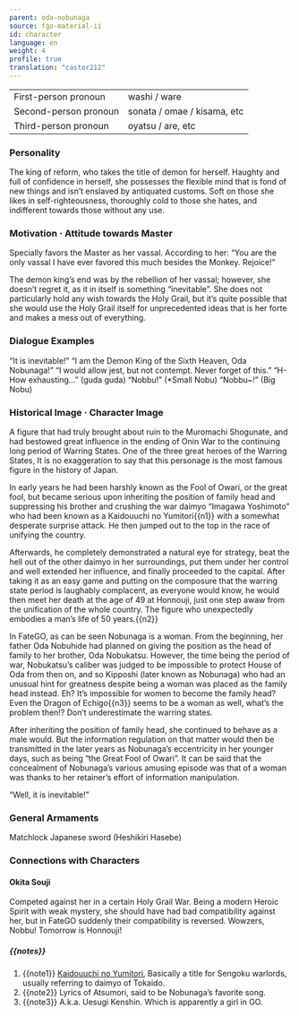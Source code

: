 ```yaml
---
parent: oda-nobunaga
source: fgo-material-ii
id: character
language: en
weight: 4
profile: true
translation: "castor212"
---
```


<table>
  <tr><td>First-person pronoun</td><td>washi / ware</td></tr>
  <tr><td>Second-person pronoun</td><td>sonata / omae / kisama, etc</td></tr>
  <tr><td>Third-person pronoun</td><td>oyatsu / are, etc</td></tr>
</table>

### Personality

The king of reform, who takes the title of demon for herself.
Haughty and full of confidence in herself, she possesses the flexible mind that is fond of new things and isn’t enslaved by antiquated customs. Soft on those she likes in self-righteousness, thoroughly cold to those she hates, and indifferent towards those without any use.

### Motivation · Attitude towards Master

Specially favors the Master as her vassal. According to her: “You are the only vassal I have ever favored this much besides the Monkey. Rejoice!”

The demon king’s end was by the rebellion of her vassal; however, she doesn’t regret it, as it in itself is something “inevitable”.
She does not particularly hold any wish towards the Holy Grail, but it’s quite possible that she would use the Holy Grail itself for unprecedented ideas that is her forte and makes a mess out of everything.

### Dialogue Examples

“It is inevitable!”
“I am the Demon King of the Sixth Heaven, Oda Nobunaga!”
“I would allow jest, but not contempt. Never forget of this.”
“H-How exhausting…” (guda guda)
“Nobbu!” (*Small Nobu)
“Nobbu~!” (Big Nobu)

### Historical Image · Character Image

A figure that had truly brought about ruin to the Muromachi Shogunate, and had bestowed great influence in the ending of Onin War to the continuing long period of Warring States. One of the three great heroes of the Warring States, It is no exaggeration to say that this personage is the most famous figure in the history of Japan.

In early years he had been harshly known as the Fool of Owari, or the great fool, but became serious upon inheriting the position of family head and suppressing his brother and crushing the war daimyo “Imagawa Yoshimoto” who had been known as a Kaidouuchi no Yumitori{{n1}} with a somewhat desperate surprise attack. He then jumped out to the top in the race of unifying the country.

Afterwards, he completely demonstrated a natural eye for strategy, beat the hell out of the other daimyo in her surroundings, put them under her control and well extended her influence, and finally proceeded to the capital. After taking it as an easy game and putting on the composure that the warring state period is laughably complacent, as everyone would know, he would then meet her death at the age of 49 at Honnouji, just one step awaw from the unification of the whole country. The figure who unexpectedly embodies a man’s life of 50 years.{{n2}}

In FateGO, as can be seen Nobunaga is a woman. From the beginning, her father Oda Nobuhide had planned on giving the position as the head of family to her brother, Oda Nobukatsu. However, the time being the period of war, Nobukatsu’s caliber was judged to be impossible to protect House of Oda from then on, and so Kipposhi (later known as Nobunaga) who had an unusual hint for greatness despite being a woman was placed as the family head instead. Eh? It’s impossible for women to become the family head? Even the Dragon of Echigo{{n3}} seems to be a woman as well, what’s the problem then!? Don’t underestimate the warring states.

After inheriting the position of family head, she continued to behave as a male would. But the information regulation on that matter would then be transmitted in the later years as Nobunaga’s eccentricity in her younger days, such as being “the Great Fool of Owari”. It can be said that the concealment of Nobunaga’s various amusing episode was that of a woman was thanks to her retainer’s effort of information manipulation.

“Well, it is inevitable!”

### General Armaments

Matchlock
Japanese sword (Heshikiri Hasebe)

### Connections with Characters

#### Okita Souji

Competed against her in a certain Holy Grail War. Being a modern Heroic Spirit with weak mystery, she should have had bad compatibility against her, but in FateGO suddenly their compatibility is reversed. Wowzers, Nobbu! Tomorrow is Honnouji!

##### {{notes}}

1. {{note1}} [Kaidouuchi no Yumitori](https://ja.wikipedia.org/wiki/%E6%B5%B7%E9%81%93%E4%B8%80%E3%81%AE%E5%BC%93%E5%8F%96%E3%82%8A), Basically a title for Sengoku warlords, usually referring to daimyo of Tokaido.
2. {{note2}} Lyrics of Atsumori, said to be Nobunaga’s favorite song.
3. {{note3}} A.k.a. Uesugi Kenshin. Which is apparently a girl in GO.
